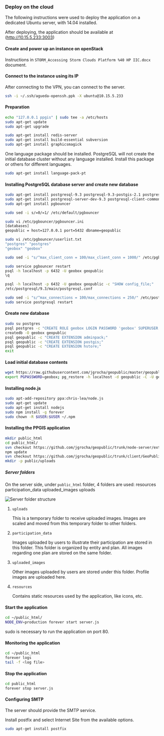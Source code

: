 ### Deploy on the cloud 

The following instructions were used to deploy the application on a dedicated Ubuntu server, with 14.04 installed.

After deploying, the application should be available at (http://10.15.5.233:3003)

#### Create and power up an instance on openStack

Instructions in `STORM_Accessing Storm Clouds Platform %40 HP IIC.docx` document.

#### Connect to the instance using its IP

After connecting to the VPN, you can connect to the server.

```bash
ssh -i ~/.ssh/agueda-openssh.ppk -X ubuntu@10.15.5.233
```

#### Preparation

```bash
echo "127.0.0.1 ppgis" | sudo tee -a /etc/hosts
sudo apt-get update
sudo apt-get upgrade

sudo apt-get install redis-server
sudo apt-get install build-essential subversion
sudo apt-get install graphicsmagick
```

One language package should be installed. PostgreSQL will not create the initial database cluster without any language installed.
Install this package or others for different languages.

```bash
sudo apt-get install language-pack-pt
```

#### Installing PostgreSQL database server and create new database

```bash
sudo apt-get install postgresql-9.3 postgresql-9.3-postgis-2.1 postgresql-contrib
sudo apt-get install postgresql-server-dev-9.3 postgresql-client-common postgresql-client-9.3
sudo apt-get install pgbouncer

sudo sed -i s/=0/=1/ /etc/default/pgbouncer

sudo vi /etc/pgbouncer/pgbouncer.ini
[databases]
geopublic = host=127.0.0.1 port=5432 dbname=geopublic

sudo vi /etc/pgbouncer/userlist.txt
"postgres" "postgres"
"geobox" "geobox"

sudo sed -i "s/^max_client_conn = 100/max_client_conn = 1000/" /etc/pgbouncer/pgbouncer.ini

sudo service pgbouncer restart
psql -h localhost -p 6432 -U geobox geopublic
\q

psql -h localhost -p 6432 -U geobox geopublic -c "SHOW config_file;"
/etc/postgresql/9.3/main/postgresql.conf

sudo sed -i "s/^max_connections = 100/max_connections = 250/" /etc/postgresql/9.3/main/postgresql.conf
sudo service postgresql restart
```

#### Create new database

```bash
sudo su postgres
psql postgres -c "CREATE ROLE geobox LOGIN PASSWORD 'geobox' SUPERUSER INHERIT CREATEDB CREATEROLE REPLICATION;"
createdb -O geobox geopublic
psql geopublic -c "CREATE EXTENSION adminpack;"
psql geopublic -c "CREATE EXTENSION postgis;"
psql geopublic -c "CREATE EXTENSION hstore;"
exit
```

#### Load initial database contents

```bash
wget https://raw.githubusercontent.com/jgrocha/geopublic/master/geopublic-demo.backup
export PGPASSWORD=geobox; pg_restore -h localhost -d geopublic -C -U geobox geopublic-demo.backup
```


#### Installing node.js

```bash
sudo apt-add-repository ppa:chris-lea/node.js
sudo apt-get update
sudo apt-get install nodejs
sudo npm install -g forever
sudo chown -R $USER:$USER ~/.npm
```

#### Installing the PPGIS application

```bash
mkdir public_html
cd public_html/
svn checkout https://github.com/jgrocha/geopublic/trunk/node-server/extdirect-pg .
npm update
svn checkout https://github.com/jgrocha/geopublic/trunk/client/GeoPublic/build/production/GeoPublic public
mkdir -p public/uploads
```

##### Server folders

On the server side, under `public_html` folder, 4 folders are used:
 resources
 participation_data
 uploaded_images
 uploads

![Server folder structure](serverfolderstructure.png "Server folder structure")

1. `uploads`

    This is a temporary folder to receive uploaded images. Images are scaled and moved from this temporary folder to other folders.

2. `participation_data`

    Images uploaded by users to illustrate their participation are stored in this folder. This folder is organized by entity and plan. All images regarding one plan are stored on the same folder.

3. `uploaded_images`

    Other images uploaded by users are stored under this folder. Profile images are uploaded here.

4. `resources`

    Contains static resources used by the application, like icons, etc.

#### Start the application

```bash
cd ~/public_html/
NODE_ENV=production forever start server.js
```

sudo is necessary to run the application on port 80.

#### Monitoring the application

```bash
cd ~/public_html
forever logs
tail -f <log file>
```

#### Stop the application

```bash
cd public_html
forever stop server.js
```

#### Configuring SMTP

The server should provide the SMTP service.

Install postfix and select Internet Site from the available options.

```bash
sudo apt-get install postfix
```

